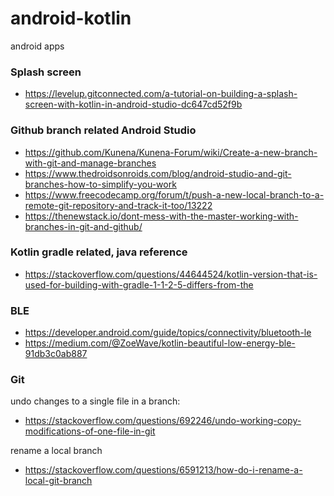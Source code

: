 # android-kotlin
android apps

### Splash screen
- https://levelup.gitconnected.com/a-tutorial-on-building-a-splash-screen-with-kotlin-in-android-studio-dc647cd52f9b
### Github branch related Android Studio
- https://github.com/Kunena/Kunena-Forum/wiki/Create-a-new-branch-with-git-and-manage-branches
- https://www.thedroidsonroids.com/blog/android-studio-and-git-branches-how-to-simplify-you-work
- https://www.freecodecamp.org/forum/t/push-a-new-local-branch-to-a-remote-git-repository-and-track-it-too/13222
- https://thenewstack.io/dont-mess-with-the-master-working-with-branches-in-git-and-github/

### Kotlin gradle related, java reference
- https://stackoverflow.com/questions/44644524/kotlin-version-that-is-used-for-building-with-gradle-1-1-2-5-differs-from-the

### BLE
- https://developer.android.com/guide/topics/connectivity/bluetooth-le
- https://medium.com/@ZoeWave/kotlin-beautiful-low-energy-ble-91db3c0ab887

### Git
undo changes to a single file in a branch:
- https://stackoverflow.com/questions/692246/undo-working-copy-modifications-of-one-file-in-git

rename a local branch 
- https://stackoverflow.com/questions/6591213/how-do-i-rename-a-local-git-branch
